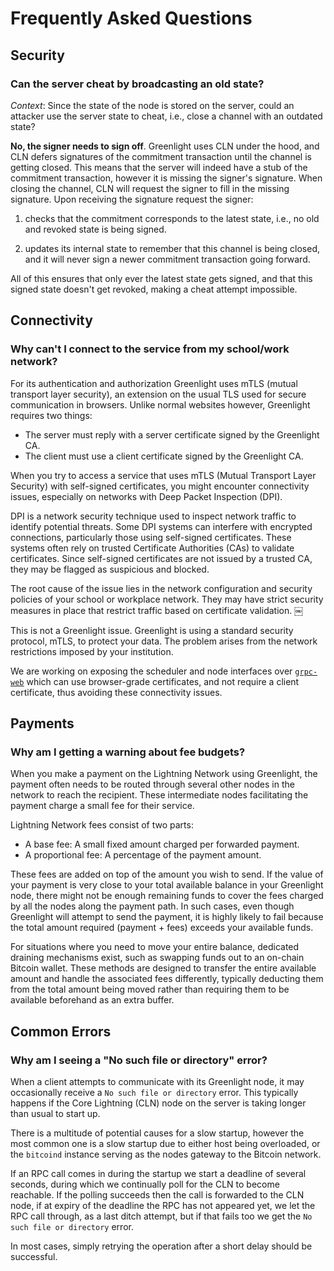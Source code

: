 # Frequently Asked Questions

## Security

### Can the server cheat by broadcasting an old state? <a name="cheating-server"></a>

_Context_: Since the state of the node is stored on the server, could
an attacker use the server state to cheat, i.e., close a channel with
an outdated state?

**No, the signer needs to sign off**. Greenlight uses CLN under the
hood, and CLN defers signatures of the commitment transaction until
the channel is getting closed. This means that the server will indeed
have a stub of the commitment transaction, however it is missing the
signer's signature. When closing the channel, CLN will request the
signer to fill in the missing signature. Upon receiving the signature
request the signer:

 1. checks that the commitment corresponds to the latest state, i.e.,
    no old and revoked state is being signed.
 
 2. updates its internal state to remember that this channel is being
    closed, and it will never sign a newer commitment transaction
    going forward.
 
All of this ensures that only ever the latest state gets signed, and
that this signed state doesn't get revoked, making a cheat attempt
impossible.

## Connectivity

### Why can't I connect to the service from my school/work network?

For its authentication and authorization Greenlight uses mTLS (mutual
transport layer security), an extension on the usual TLS used for
secure communication in browsers. Unlike normal websites however,
Greenlight requires two things:

 - The server must reply with a server certificate signed by the Greenlight CA.
 - The client must use a client certificate signed by the Greenlight CA.
 
When you try to access a service that uses mTLS (Mutual Transport
Layer Security) with self-signed certificates, you might encounter
connectivity issues, especially on networks with Deep Packet
Inspection (DPI).

DPI is a network security technique used to inspect network traffic to
identify potential threats. Some DPI systems can interfere with
encrypted connections, particularly those using self-signed
certificates. These systems often rely on trusted Certificate
Authorities (CAs) to validate certificates. Since self-signed
certificates are not issued by a trusted CA, they may be flagged as
suspicious and blocked.

The root cause of the issue lies in the network configuration and
security policies of your school or workplace network. They may have
strict security measures in place that restrict traffic based on
certificate validation.  ￼

This is not a Greenlight issue. Greenlight is using a standard
security protocol, mTLS, to protect your data. The problem arises from
the network restrictions imposed by your institution.

We are working on exposing the scheduler and node interfaces over
[`grpc-web`][grpc-web] which can use browser-grade certificates, and
not require a client certificate, thus avoiding these connectivity
issues.

[grpc-web]: https://github.com/grpc/grpc-web


## Payments

### Why am I getting a warning about fee budgets?

When you make a payment on the Lightning Network using Greenlight, the
payment often needs to be routed through several other nodes in the
network to reach the recipient. These intermediate nodes facilitating
the payment charge a small fee for their service. 

Lightning Network fees consist of two parts:

 - A base fee: A small fixed amount charged per forwarded payment.
 - A proportional fee: A percentage of the payment amount.

These fees are added on top of the amount you wish to send. If the
value of your payment is very close to your total available balance in
your Greenlight node, there might not be enough remaining funds to
cover the fees charged by all the nodes along the payment path.  In
such cases, even though Greenlight will attempt to send the payment,
it is highly likely to fail because the total amount required
(payment + fees) exceeds your available funds. 

For situations where you need to move your entire balance, dedicated
draining mechanisms exist, such as swapping funds out to an on-chain
Bitcoin wallet. These methods are designed to transfer the entire
available amount and handle the associated fees differently, typically
deducting them from the total amount being moved rather than requiring
them to be available beforehand as an extra buffer.

## Common Errors

### Why am I seeing a "No such file or directory" error? <a name="no-such-file-or-directory"></a>

When a client attempts to communicate with its Greenlight node, it may occasionally receive a `No such file or directory` error. This typically happens if the Core Lightning (CLN) node on the server is taking longer than usual to start up.

There is a multitude of potential causes for a slow startup, however the most common one is a slow startup due to either host being overloaded, or the `bitcoind` instance serving as the nodes gateway to the Bitcoin network.

If an RPC call comes in during the startup we start a deadline of several seconds, during which we continually poll for the CLN to become reachable. If the polling succeeds then the call is forwarded to the CLN node, if at expiry of the deadline the RPC has not appeared yet, we let the RPC call through, as a last ditch attempt, but if that fails too we get the `No such file or directory` error.

In most cases, simply retrying the operation after a short delay should be successful.
